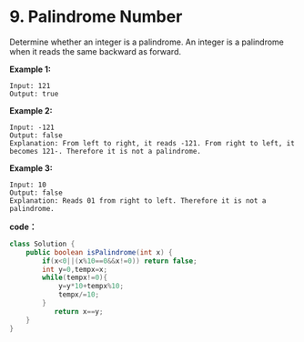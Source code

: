

# 9. Palindrome Number

Determine whether an integer is a palindrome. An integer is a palindrome when it reads the same backward as forward.



**Example 1:**

```
Input: 121
Output: true
```



**Example 2:**

```
Input: -121
Output: false
Explanation: From left to right, it reads -121. From right to left, it becomes 121-. Therefore it is not a palindrome.
```



**Example 3:**

```
Input: 10
Output: false
Explanation: Reads 01 from right to left. Therefore it is not a palindrome.
```



**code：**

```java
class Solution {
    public boolean isPalindrome(int x) {
        if(x<0||(x%10==0&&x!=0)) return false;
        int y=0,tempx=x;
        while(tempx!=0){
            y=y*10+tempx%10;
            tempx/=10;
        }
           return x==y;
    }
}
```